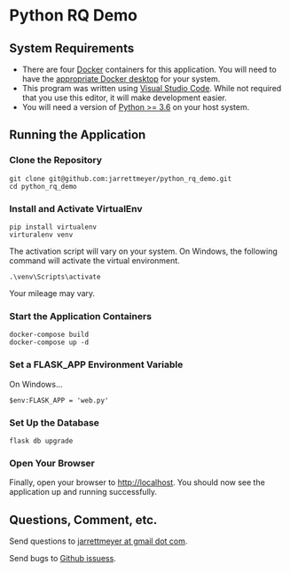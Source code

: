 # Python RQ Demo

## System Requirements

* There are four [Docker](https://www.docker.com/) containers for this application. You will need to have the [appropriate Docker desktop](https://www.docker.com/products/docker-desktop) for your system.
* This program was written using [Visual Studio Code](https://code.visualstudio.com/). While not required that you use this editor, it will make development easier.
* You will need a version of [Python >= 3.6](https://www.python.org/) on your host system.

## Running the Application

### Clone the Repository

```
git clone git@github.com:jarrettmeyer/python_rq_demo.git
cd python_rq_demo
```

### Install and Activate VirtualEnv

```
pip install virtualenv
virturalenv venv
```

The activation script will vary on your system. On Windows, the following command will activate the virtual environment.

```
.\venv\Scripts\activate
```

Your mileage may vary.

### Start the Application Containers

```
docker-compose build
docker-compose up -d
```

### Set a FLASK_APP Environment Variable

On Windows...

```
$env:FLASK_APP = 'web.py'
```

### Set Up the Database

```
flask db upgrade
```

### Open Your Browser

Finally, open your browser to [http://localhost](http://localhost/). You should now see the application up and running successfully.

## Questions, Comment, etc.

Send questions to [jarrettmeyer at gmail dot com](mailto:jarrettmeyer@gmail.com).

Send bugs to [Github issuess](https://github.com/jarrettmeyer/python_rq_demo/issues).

